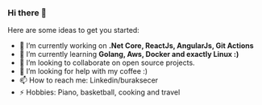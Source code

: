 ### Hi there 👋

Here are some ideas to get you started:

- 🔭 I’m currently working on **.Net Core, ReactJs, AngularJs, Git Actions**
- 🌱 I’m currently learning **Golang, Aws, Docker and exactly Linux :)**
- 👯 I’m looking to collaborate on open source projects.
- 🤔 I’m looking for help with my coffee :)
- 📫 How to reach me: Linkedin/buraksecer
- ⚡ Hobbies: Piano, basketball, cooking and travel 
